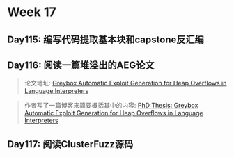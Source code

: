 # Week 17


## Day115: 编写代码提取基本块和capstone反汇编

## Day116: 阅读一篇堆溢出的AEG论文

> 论文地址: [Greybox Automatic Exploit Generation for Heap Overflows in Language Interpreters](https://seanhn.files.wordpress.com/2020/11/heelan_phd_thesis.pdf) 

> 作者写了一篇博客来简要概括其中的内容: [PhD Thesis: Greybox Automatic Exploit Generation for Heap Overflows in Language Interpreters](https://sean.heelan.io/2020/11/18/phd-thesis-greybox-automatic-exploit-generation-for-heap-overflows-in-language-interpreters/)

## Day117: 阅读ClusterFuzz源码

